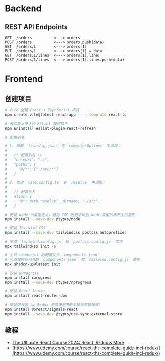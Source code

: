 # Backend

## REST API Endpoints

```text
GET  /orders          <---> orders
POST /orders          <---> orders.push(data)
GET  /orders/1        <---> orders[1]
PUT  /orders/1        <---> orders[1] = data
GET  /orders/1/lines  <---> orders[1].lines
POST /orders/1/lines  <---> orders[1].lines.push(data)
```

# Frontend

## 创建项目

```bash
# Vite 创建 React + TypeScript 项目
npm create vite@latest react-app -- --template react-ts

# 去除意义不大的 ESLint 规则插件
npm uninstall eslint-plugin-react-refresh

# 配置别名

# 1. 修改 `tsconfig.json` 在 `compilerOptions` 中添加：
#
#   /* 配置别名 */
#   "baseUrl": "./",
#   "paths": {
#     "@/*": ["./src/*"]
#   }
#
# 2. 修改 `vite.config.ts` 在 `resolve` 中添加：
#
#   // 配置别名
#   alias: {
#     "@": path.resolve(__dirname, "./src")
#   }

# 安装 Node 的类型定义，避免 IDE 因无法识别 Node 类型的而产生的警告
npm install --save-dev @types/node

# 安装 Tailwind CSS
npm install --save-dev tailwindcss postcss autoprefixer

# 生成 `tailwind.config.js` 和 `postcss.config.js` 文件
npx tailwindcss init -p

# 生成 shadcn/ui 的配置文件 `components.json`
# 可直接拷贝已有的 `components.json` 和 `tailwind.config.js` 使用
npx shadcn-ui@latest init

# 安装 NProgress
npm install nprogress
npm install --save-dev @types/nprogress

# 安装 React Router
npm install react-router-dom

# 安装信号库（比 Redux 更简单易用的全局状态管理库）
npm install @preact/signals-react
npm install --save-dev @types/use-sync-external-store
```

## 教程

- [The Ultimate React Course 2024: React, Redux & More](https://www.udemy.com/course/the-ultimate-react-course/)
- [https://www.udemy.com/course/react-the-complete-guide-incl-redux/](https://www.udemy.com/course/react-the-complete-guide-incl-redux/)

